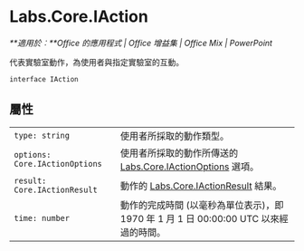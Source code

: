 
# Labs.Core.IAction

 _**適用於︰**Office 的應用程式 | Office 增益集 | Office Mix | PowerPoint_

代表實驗室動作，為使用者與指定實驗室的互動。

```
interface IAction
```


## 屬性


|||
|:-----|:-----|
| `type: string`|使用者所採取的動作類型。|
| `options: Core.IActionOptions`|使用者所採取的動作所傳送的 [Labs.Core.IActionOptions](../../reference/office-mix/labs.core.iactionoptions.md) 選項。|
| `result: Core.IActionResult`|動作的 [Labs.Core.IActionResult](../../reference/office-mix/labs.core.iactionresult.md) 結果。|
| `time: number`|動作的完成時間 (以毫秒為單位表示)，即 1970 年 1 月 1 日 00:00:00 UTC 以來經過的時間。|
